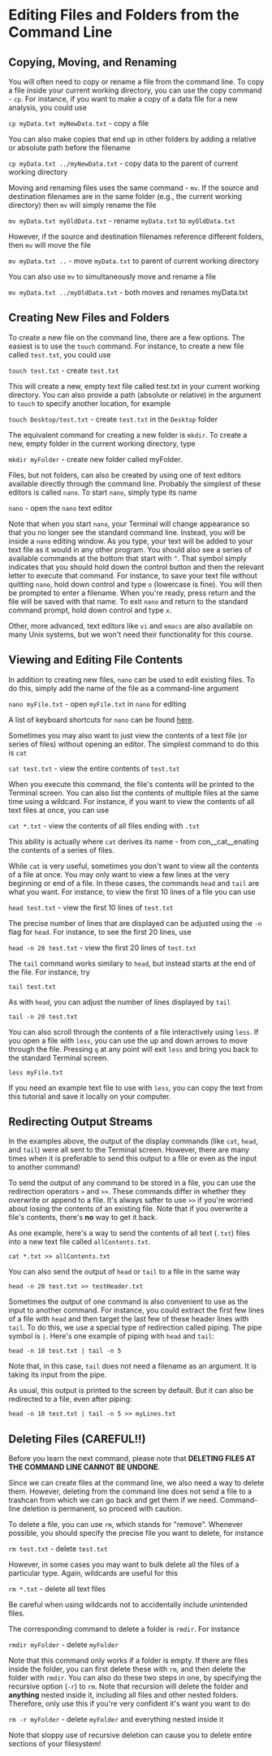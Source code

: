 # Editing Files and Folders from the Command Line

## Copying, Moving, and Renaming

You will often need to copy or rename a file from the command line. To copy a file inside your current working directory, you can use the copy command - `cp`. For instance, if you want to make a copy of a data file for a new analysis, you could use

`cp myData.txt myNewData.txt` - copy a file

You can also make copies that end up in other folders by adding a relative or absolute path before the filename

`cp myData.txt ../myNewData.txt` - copy data to the parent of current working directory

Moving and renaming files uses the same command - `mv`. If the source and destination filenames are in the same folder (e.g., the current working directory) then `mv` will simply rename the file

`mv myData.txt myOldData.txt` - rename `myData.txt` to `myOldData.txt`

However, if the source and destination filenames reference different folders, then `mv` will move the file

`mv myData.txt ..` - move `myData.txt` to parent of current working directory

You can also use `mv` to simultaneously move and rename a file

`mv myData.txt ../myOldData.txt` - both moves and renames myData.txt

## Creating New Files and Folders

To create a new file on the command line, there are a few options. The easiest is to use the `touch` command. For instance, to create a new file called `test.txt`, you could use

`touch test.txt` - create `test.txt`

This will create a new, empty text file called test.txt in your current working directory. You can also provide a path (absolute or relative) in the argument to `touch` to specify another location, for example

`touch Desktop/test.txt` - create `test.txt` in the `Desktop` folder

The equivalent command for creating a new folder is `mkdir`. To create a new, empty folder in the current working directory, type

`mkdir myFolder` - create new folder called myFolder.

Files, but not folders, can also be created by using one of text editors available directly through the command line. Probably the simplest of these editors is called `nano`. To start `nano`, simply type its name

`nano` - open the `nano` text editor

Note that when you start `nano`, your Terminal will change appearance so that you no longer see the standard command line. Instead, you will be inside a `nano` editing window. As you type, your text will be added to your text file as it would in any other program. You should also see a series of available commands at the bottom that start with `^`. That symbol simply indicates that you should hold down the control button and then the relevant letter to execute that command. For instance, to save your text file without quitting `nano`, hold down control and type `o` (lowercase is fine). You will then be prompted to enter a filename. When you're ready, press return and the file will be saved with that name. To exit `nano` and return to the standard command prompt, hold down control and type `x`.

Other, more advanced, text editors like `vi` and `emacs` are also available on many Unix systems, but we won't need their functionality for this course.

## Viewing and Editing File Contents

In addition to creating new files, `nano` can be used to edit existing files. To do this, simply add the name of the file as a command-line argument

`nano myFile.txt` - open `myFile.txt` in `nano` for editing

A list of keyboard shortcuts for `nano` can be found [here](https://www.nano-editor.org/dist/latest/cheatsheet.html).

Sometimes you may also want to just view the contents of a text file (or series of files) without opening an editor. The simplest command to do this is `cat`

`cat test.txt` - view the entire contents of `test.txt`

When you execute this command, the file's contents will be printed to the Terminal screen. You can also list the contents of multiple files at the same time using a wildcard. For instance, if you want to view the contents of all text files at once, you can use

`cat *.txt` - view the contents of all files ending with `.txt`

This ability is actually where `cat` derives its name - from con__cat__enating the contents of a series of files.

While `cat` is very useful, sometimes you don't want to view all the contents of a file at once. You may only want to view a few lines at the very beginning or end of a file. In these cases, the commands `head` and `tail` are what you want. For instance, to view the first 10 lines of a file you can use

`head test.txt` - view the first 10 lines of `test.txt`

The precise number of lines that are displayed can be adjusted using the `-n` flag for `head`. For instance, to see the first 20 lines, use

`head -n 20 test.txt` - view the first 20 lines of `test.txt`

The `tail` command works similary to `head`, but instead starts at the end of the file. For instance, try

`tail test.txt`

As with `head`, you can adjust the number of lines displayed by `tail`

`tail -n 20 test.txt`

You can also scroll through the contents of a file interactively using `less`. If you open a file with `less`, you can use the up and down arrows to move through the file. Pressing `q` at any point will exit `less` and bring you back to the standard Terminal screen.

`less myFile.txt`

If you need an example text file to use with `less`, you can copy the text from this tutorial and save it locally on your computer. 

## Redirecting Output Streams

In the examples above, the output of the display commands (like `cat`, `head`, and `tail`) were all sent to the Terminal screen. However, there are many times when it is preferable to send this output to a file or even as the input to another command!

To send the output of any command to be stored in a file, you can use the redirection operators `>` and `>>`. These commands differ in whether they overwrite or append to a file. It's always safter to use `>>` if you're worried about losing the contents of an existing file. Note that if you overwrite a file's contents, there's __no__ way to get it back.

As one example, here's a way to send the contents of all text (`.txt`) files into a new text file called `allContents.txt`.

`cat *.txt >> allContents.txt`

You can also send the output of `head` or `tail` to a file in the same way

`head -n 20 test.txt >> testHeader.txt`

Sometimes the output of one command is also convenient to use as the input to another command. For instance, you could extract the first few lines of a file with `head` and then target the last few of these header lines with `tail`. To do this, we use a special type of redirection called piping. The pipe symbol is `|`. Here's one example of piping with `head` and `tail`:

`head -n 10 test.txt | tail -n 5`

Note that, in this case, `tail` does not need a filename as an argument. It is taking its input from the pipe.

As usual, this output is printed to the screen by default. But it can also be redirected to a file, even after piping:

`head -n 10 test.txt | tail -n 5 >> myLines.txt`

## Deleting Files (CAREFUL!!)

Before you learn the next command, please note that __DELETING FILES AT THE COMMAND LINE CANNOT BE UNDONE__.

Since we can create files at the command line, we also need a way to delete them. However, deleting from the command line does not send a file to a trashcan from which we can go back and get them if we need. Command-line deletion is permanent, so proceed with caution.

To delete a file, you can use `rm`, which stands for "remove". Whenever possible, you should specify the precise file you want to delete, for instance

`rm test.txt` - delete `test.txt`

However, in some cases you may want to bulk delete all the files of a particular type. Again, wildcards are useful for this

`rm *.txt` - delete all text files

Be careful when using wildcards not to accidentally include unintended files.

The corresponding command to delete a folder is `rmdir`. For instance

`rmdir myFolder` - delete `myFolder`

Note that this command only works if a folder is empty. If there are files inside the folder, you can first delete these with `rm`, and then delete the folder with `rmdir`. You can also do these two steps in one, by specifying the recursive option (`-r`) to `rm`. Note that recursion will delete the folder and __anything__ nested inside it, including all files and other nested folders. Therefore, only use this if you're very confident it's want you want to do

`rm -r myFolder` - delete `myFolder` and everything nested inside it

Note that sloppy use of recursive deletion can cause you to delete entire sections of your filesystem!
